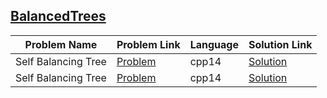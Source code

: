 ## [BalancedTrees](https://www.hackerrank.com/domains/data-structures/balanced-trees)

|Problem Name|Problem Link|Language|Solution Link|
---|---|---|---
|Self Balancing Tree|[Problem](https://www.hackerrank.com/challenges/self-balancing-tree/problem)|cpp14|[Solution](./self-balancing-tree.cpp)|
|Self Balancing Tree|[Problem](https://www.hackerrank.com/challenges/self-balancing-tree/problem)|cpp14|[Solution](./self-balancing-tree.cpp)|
